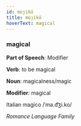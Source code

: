 ```yaml
---
id: moȷikö
title: moȷikö
hoverText: magical
---
```


### magical

**Part of Speech**: Modifier

**Verb**: to be magical

**Noun**: magicalness/magic

**Modifier**: magical

Italian magico /ˈma.d͡ʒi.ko/

*Romance Language Family*